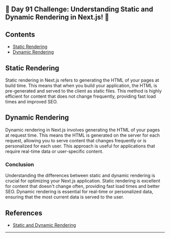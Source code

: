 ## 🚀 Day 91 Challenge: Understanding Static and Dynamic Rendering in Next.js! 🚀

## Contents
- [Static Rendering](#static-rendering)
- [Dynamic Rendering](#dynamic-rendering)

## Static Rendering

Static rendering in Next.js refers to generating the HTML of your pages at build time. This means that when you build your application, the HTML is pre-generated and served to the client as static files. This method is highly efficient for content that does not change frequently, providing fast load times and improved SEO.


## Dynamic Rendering

Dynamic rendering in Next.js involves generating the HTML of your pages at request time. This means the HTML is generated on the server for each request, allowing you to serve content that changes frequently or is personalized for each user. This approach is useful for applications that require real-time data or user-specific content.

### Conclusion

Understanding the differences between static and dynamic rendering is crucial for optimizing your Next.js application. Static rendering is excellent for content that doesn't change often, providing fast load times and better SEO. Dynamic rendering is essential for real-time or personalized data, ensuring that the most current data is served to the user.

## References
- [Static and Dynamic Rendering](https://nextjs.org/learn/dashboard-app/static-and-dynamic-rendering)

---
